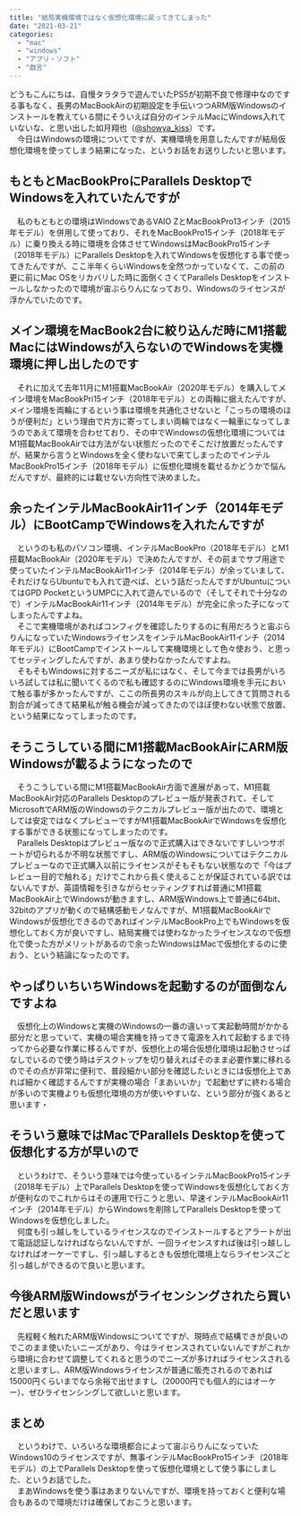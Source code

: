 ```yaml
---
title: "結局実機環境ではなく仮想化環境に戻ってきてしまった"
date: "2021-03-21"
categories: 
  - "mac"
  - "windows"
  - "アプリ・ソフト"
  - "戯言"
---
```


どうもこんにちは、自慢タラタラで遊んでいたPS5が初期不良で修理中なのでする事もなく、長男のMacBookAirの初期設定を手伝いつつARM版Windowsのインストールを教えている間にそういえば自分のインテルMacにWindows入れていないな、と思い出した如月翔也（[@showya\_kiss](http://twitter.com/showya_kiss)）です。  
　今日はWindowsの環境についてですが、実機環境を用意したんですが結局仮想化環境を使ってしまう結果になった、というお話をお送りしたいと思います。  

## もともとMacBookProにParallels DesktopでWindowsを入れていたんですが

　私のもともとの環境はWindowsであるVAIO ZとMacBookPro13インチ（2015年モデル）を併用して使っており、それをMacBookPro15インチ（2018年モデル）に乗り換える時に環境を合体させてWindowsはMacBookPro15インチ（2018年モデル）にParallels Desktopを入れてWindowsを仮想化する事で使ってきたんですが、ここ半年くらいWindowsを全然つかっていなくて、この前の更に前にMac OSをリカバリした時に面倒くさくてParallels Desktopをインストールしなかったので環境が宙ぶらりんになっており、Windowsのライセンスが浮かんでいたのです。  

## メイン環境をMacBook2台に絞り込んだ時にM1搭載MacにはWindowsが入らないのでWindowsを実機環境に押し出したのです

　それに加えて去年11月にM1搭載MacBookAir（2020年モデル）を購入してメイン環境をMacBookPri15インチ（2018年モデル）との両輪に据えたんですが、メイン環境を両輪にするという事は環境を共通化させないと「こっちの環境のほうが便利だ」という理由で片方に寄ってしまい両輪ではなく一輪車になってしまうのであえて環境を合わせており、その中でWindowsの仮想化環境についてはM1搭載MacBookAirでは方法がない状態だったのでそこだけ放置だったんですが、結果から言うとWindowsを全く使わないで来てしまったのでインテルMacBookPro15インチ（2018年モデル）に仮想化環境を載せるかどうかで悩んだんですが、最終的には載せない方向性で決めました。  

## 余ったインテルMacBookAir11インチ（2014年モデル）にBootCampでWindowsを入れたんですが

　というのも私のパソコン環境、インテルMacBookPro（2018年モデル）とM1搭載MacBookAir（2020年モデル）で決めたんですが、その前までサブ用途で使っていたインテルMacBookAir11インチ（2014年モデル）が余っていまして、それだけならUbuntuでも入れて遊べば、という話だったんですがUbuntuについてはGPD PocketというUMPCに入れて遊んでいるので（そしてそれで十分なので）インテルMacBookAir11インチ（2014年モデル）が完全に余った子になってしまったんですよね。  
　そこで実機環境があればコンフィグを確認したりするのに有用だろうと宙ぶらりんになっていたWindowsライセンスをインテルMacBookAir11インチ（2014年モデル）にBootCampでインストールして実機環境として色々使おう、と思ってセッティングしたんですが、あまり使わなかったんですよね。  
　そもそもWindowsに対するニーズが私にはなく、そして今までは長男がいろいろ試しては私に聞いてくるので私も確認するのにWindows環境を手元において触る事が多かったんですが、ここの所長男のスキルが向上してきて質問される割合が減ってきて結果私が触る機会が減ってきたのでほぼ使わない状態で放置、という結果になってしまったのです。  

## そうこうしている間にM1搭載MacBookAirにARM版Windowsが載るようになったので

　そうこうしている間にM1搭載MacBookAir方面で進展があって、M1搭載MacBookAir対応のParallels Desktopのプレビュー版が発表されて、そしてMicrosoftでARM版のWindowsのテクニカルプレビュー版が出たので、環境としては安定ではなくプレビューですがM1搭載MacBookAirでWindowsを仮想化する事ができる状態になってしまったのです。  
　Parallels Desktopはプレビュー版なので正式購入はできないですしいつサポートが切られるか不明な状態ですし、ARM版のWindowsについてはテクニカルプレビューなので正式購入以前にライセンスがそもそもない状態なので「今はプレビュー目的で触れる」だけでこれから長く使えることが保証されている訳ではないんですが、英語情報を引きながらセッティングすれば普通にM1搭載MacBookAir上でWindowsが動きますし、ARM版Windows上で普通に64bit、32bitのアプリが動くので結構感動モノなんですが、M1搭載MacBookAirでWindowsが仮想化できるのであればインテルMacBookPro上でもWindowsを仮想化しておく方が良いですし、結局実機では使わなかったライセンスなので仮想化で使った方がメリットがあるので余ったWindowsはMacで仮想化するのに使おう、という結論になったのです。  

## やっぱりいちいちWindowsを起動するのが面倒なんですよね

　仮想化上のWindowsと実機のWindowsの一番の違いって実起動時間がかかる部分だと思っていて、実機の場合実機を持ってきて電源を入れて起動するまで待ってから必要な作業に移るんですが、仮想化上の場合仮想化環境は起動させっぱなしでいるので使う時はデスクトップを切り替えればそのまま必要作業に移れるのでその点が非常に便利で、普段細かい部分を確認したいときには仮想化上であれば細かく確認するんですが実機の場合「まあいいか」で起動せずに終わる場合が多いので実機よりも仮想化環境の方が使いやすいな、という部分が強くあると思います・  

## そういう意味ではMacでParallels Desktopを使って仮想化する方が早いので

　というわけで、そういう意味では今使っているインテルMacBookPro15インチ（2018年モデル）上でParallels Desktopを使ってWindowsを仮想化しておく方が便利なのでこれからはその運用で行こうと思い、早速インテルMacBookAir11インチ（2014年モデル）からWindowsを削除してParallels Desktopを使ってWindowsを仮想化しました。  
　何度も引っ越しをしているライセンスなのでインストールするとアラートが出て電話認証しなければならないんですが、一回ライセンスすれば後は引っ越ししなければオーケーですし、引っ越しするときも仮想化環境上ならライセンスごと引っ越しができるので良いと思います。  

## 今後ARM版Windowsがライセンシングされたら買いだと思います

　先程軽く触れたARM版Windowsについてですが、現時点で結構できが良いのでこのまま使いたいニーズがあり、今はライセンスされていないんですがこれから環境に合わせて調整してくれると思うのでニーズが多ければライセンスされると思いますし、ARM版Windowsライセンスが普通に販売されるのであれば15000円くらいまでなら余裕で出せますし（20000円でも個人的にはオーケー）、ぜひライセンシングして欲しいと思います。  

## まとめ

　というわけで、いろいろな環境都合によって宙ぶらりんになっていたWindows10のライセンスですが、無事インテルMacBookPro15インチ（2018年モデル）の上でParallels Desktopを使って仮想化環境として使う事にしました、というお話でした。  
　まあWindowsを使う事はあまりないんですが、環境を持っておくと便利な場合もあるので環境だけは確保しておこうと思います。
